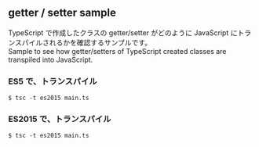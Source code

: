 ## getter / setter sample
TypeScript で作成したクラスの getter/setter がどのように JavaScript にトランスパイルされるかを確認するサンプルです。  
Sample to see how getter/setters of TypeScript created classes are transpiled into JavaScript.

### ES5 で、トランスパイル
```
$ tsc -t es2015 main.ts
```

### ES2015 で、トランスパイル
```
$ tsc -t es2015 main.ts
```
